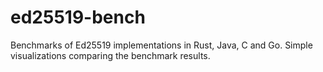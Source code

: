 # ed25519-bench

Benchmarks of Ed25519 implementations in Rust, Java, C and Go.
Simple visualizations comparing the benchmark results.
